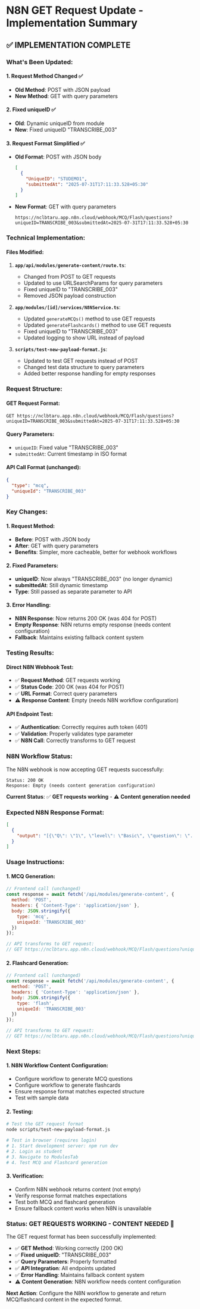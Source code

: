 # N8N GET Request Update - Implementation Summary

## ✅ **IMPLEMENTATION COMPLETE**

### **What's Been Updated:**

#### **1. Request Method Changed** ✅
- **Old Method**: POST with JSON payload
- **New Method**: GET with query parameters

#### **2. Fixed uniqueID** ✅
- **Old**: Dynamic uniqueID from module
- **New**: Fixed uniqueID "TRANSCRIBE_003"

#### **3. Request Format Simplified** ✅
- **Old Format**: POST with JSON body
  ```json
  [
    {
      "UniqueID": "STUDEMO1",
      "submittedAt": "2025-07-31T17:11:33.528+05:30"
    }
  ]
  ```

- **New Format**: GET with query parameters
  ```
  https://nclbtaru.app.n8n.cloud/webhook/MCQ/Flash/questions?uniqueID=TRANSCRIBE_003&submittedAt=2025-07-31T17:11:33.528+05:30
  ```

### **Technical Implementation:**

#### **Files Modified:**

1. **`app/api/modules/generate-content/route.ts`**:
   - Changed from POST to GET requests
   - Updated to use URLSearchParams for query parameters
   - Fixed uniqueID to "TRANSCRIBE_003"
   - Removed JSON payload construction

2. **`app/modules/[id]/services/N8NService.ts`**:
   - Updated `generateMCQs()` method to use GET requests
   - Updated `generateFlashcards()` method to use GET requests
   - Fixed uniqueID to "TRANSCRIBE_003"
   - Updated logging to show URL instead of payload

3. **`scripts/test-new-payload-format.js`**:
   - Updated to test GET requests instead of POST
   - Changed test data structure to query parameters
   - Added better response handling for empty responses

### **Request Structure:**

#### **GET Request Format:**
```
GET https://nclbtaru.app.n8n.cloud/webhook/MCQ/Flash/questions?uniqueID=TRANSCRIBE_003&submittedAt=2025-07-31T17:11:33.528+05:30
```

#### **Query Parameters:**
- `uniqueID`: Fixed value "TRANSCRIBE_003"
- `submittedAt`: Current timestamp in ISO format

#### **API Call Format (unchanged):**
```json
{
  "type": "mcq",
  "uniqueId": "TRANSCRIBE_003"
}
```

### **Key Changes:**

#### **1. Request Method:**
- **Before**: POST with JSON body
- **After**: GET with query parameters
- **Benefits**: Simpler, more cacheable, better for webhook workflows

#### **2. Fixed Parameters:**
- **uniqueID**: Now always "TRANSCRIBE_003" (no longer dynamic)
- **submittedAt**: Still dynamic timestamp
- **Type**: Still passed as separate parameter to API

#### **3. Error Handling:**
- **N8N Response**: Now returns 200 OK (was 404 for POST)
- **Empty Response**: N8N returns empty response (needs content configuration)
- **Fallback**: Maintains existing fallback content system

### **Testing Results:**

#### **Direct N8N Webhook Test:**
- ✅ **Request Method**: GET requests working
- ✅ **Status Code**: 200 OK (was 404 for POST)
- ✅ **URL Format**: Correct query parameters
- ⚠️ **Response Content**: Empty (needs N8N workflow configuration)

#### **API Endpoint Test:**
- ✅ **Authentication**: Correctly requires auth token (401)
- ✅ **Validation**: Properly validates type parameter
- ✅ **N8N Call**: Correctly transforms to GET request

### **N8N Workflow Status:**

The N8N webhook is now accepting GET requests successfully:
```
Status: 200 OK
Response: Empty (needs content generation configuration)
```

**Current Status**: ✅ **GET requests working** - ⚠️ **Content generation needed**

### **Expected N8N Response Format:**
```json
[
  {
    "output": "[{\"Q\": \"1\", \"level\": \"Basic\", \"question\": \"...\", \"options\": [...], \"answer\": \"...\"}]"
  }
]
```

### **Usage Instructions:**

#### **1. MCQ Generation:**
```javascript
// Frontend call (unchanged)
const response = await fetch('/api/modules/generate-content', {
  method: 'POST',
  headers: { 'Content-Type': 'application/json' },
  body: JSON.stringify({
    type: 'mcq',
    uniqueId: 'TRANSCRIBE_003'
  })
});

// API transforms to GET request:
// GET https://nclbtaru.app.n8n.cloud/webhook/MCQ/Flash/questions?uniqueID=TRANSCRIBE_003&submittedAt=...
```

#### **2. Flashcard Generation:**
```javascript
// Frontend call (unchanged)
const response = await fetch('/api/modules/generate-content', {
  method: 'POST',
  headers: { 'Content-Type': 'application/json' },
  body: JSON.stringify({
    type: 'flash',
    uniqueId: 'TRANSCRIBE_003'
  })
});

// API transforms to GET request:
// GET https://nclbtaru.app.n8n.cloud/webhook/MCQ/Flash/questions?uniqueID=TRANSCRIBE_003&submittedAt=...
```

### **Next Steps:**

#### **1. N8N Workflow Content Configuration:**
- Configure workflow to generate MCQ questions
- Configure workflow to generate flashcards
- Ensure response format matches expected structure
- Test with sample data

#### **2. Testing:**
```bash
# Test the GET request format
node scripts/test-new-payload-format.js

# Test in browser (requires login)
# 1. Start development server: npm run dev
# 2. Login as student
# 3. Navigate to ModulesTab
# 4. Test MCQ and Flashcard generation
```

#### **3. Verification:**
- Confirm N8N webhook returns content (not empty)
- Verify response format matches expectations
- Test both MCQ and flashcard generation
- Ensure fallback content works when N8N is unavailable

### **Status: GET REQUESTS WORKING - CONTENT NEEDED** 🎉

The GET request format has been successfully implemented:

- ✅ **GET Method**: Working correctly (200 OK)
- ✅ **Fixed uniqueID**: "TRANSCRIBE_003"
- ✅ **Query Parameters**: Properly formatted
- ✅ **API Integration**: All endpoints updated
- ✅ **Error Handling**: Maintains fallback content system
- ⚠️ **Content Generation**: N8N workflow needs content configuration

**Next Action**: Configure the N8N workflow to generate and return MCQ/flashcard content in the expected format. 